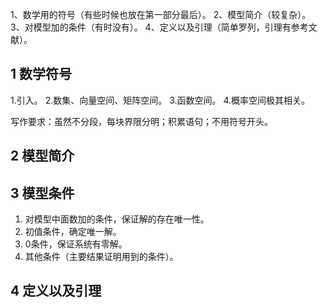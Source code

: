 1、数学用的符号（有些时候也放在第一部分最后）。
2、模型简介（较复杂）。
3、对模型加的条件（有时没有）。 
4、定义以及引理（简单罗列，引理有参考文献）。

## 1 数学符号
1.引入。
2.数集、向量空间、矩阵空间。
3.函数空间。
4.概率空间极其相关。

写作要求：虽然不分段，每块界限分明；积累语句；不用符号开头。

## 2 模型简介

## 3 模型条件
1. 对模型中面数加的条件，保证解的存在唯一性。
2. 初值条件，确定唯一解。
3. 0条件，保证系统有零解。
4. 其他条件（主要结果证明用到的条件）。


## 4 定义以及引理
